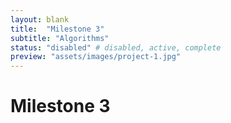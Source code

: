 ```yaml
---
layout: blank
title:  "Milestone 3"
subtitle: "Algorithms"
status: "disabled" # disabled, active, complete
preview: "assets/images/project-1.jpg"
---
```


# Milestone 3